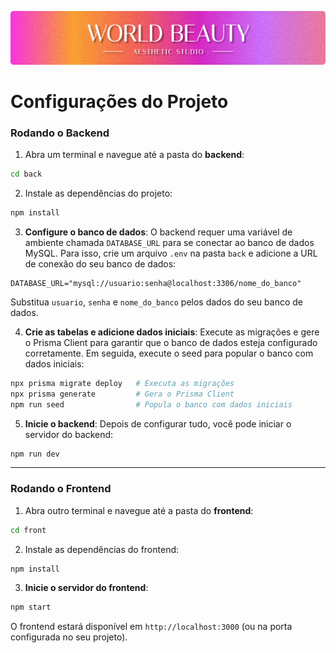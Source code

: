 
![Banner](./front/public/images/BannerWB.png)

# Configurações do Projeto

### Rodando o Backend

1. Abra um terminal e navegue até a pasta do **backend**:

```bash
cd back
```

2. Instale as dependências do projeto:

```bash
npm install
```

3. **Configure o banco de dados**: O backend requer uma variável de ambiente chamada `DATABASE_URL` para se conectar ao banco de dados MySQL. Para isso, crie um arquivo `.env` na pasta `back` e adicione a URL de conexão do seu banco de dados:

```env
DATABASE_URL="mysql://usuario:senha@localhost:3306/nome_do_banco"
```

Substitua `usuario`, `senha` e `nome_do_banco` pelos dados do seu banco de dados.

4. **Crie as tabelas e adicione dados iniciais**: Execute as migrações e gere o Prisma Client para garantir que o banco de dados esteja configurado corretamente. Em seguida, execute o seed para popular o banco com dados iniciais:

```bash
npx prisma migrate deploy   # Executa as migrações
npx prisma generate         # Gera o Prisma Client
npm run seed                # Popula o banco com dados iniciais
```

5. **Inicie o backend**: Depois de configurar tudo, você pode iniciar o servidor do backend:

```bash
npm run dev
```

---

### Rodando o Frontend

1. Abra outro terminal e navegue até a pasta do **frontend**:

```bash
cd front
```

2. Instale as dependências do frontend:

```bash
npm install
```

3. **Inicie o servidor do frontend**:

```bash
npm start
```

O frontend estará disponível em `http://localhost:3000` (ou na porta configurada no seu projeto).
